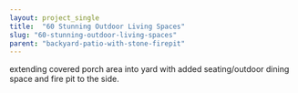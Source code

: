 ```yaml
---
layout: project_single
title:  "60 Stunning Outdoor Living Spaces"
slug: "60-stunning-outdoor-living-spaces"
parent: "backyard-patio-with-stone-firepit"
---
```

extending covered porch area into yard with added seating/outdoor dining space and fire pit to the side.